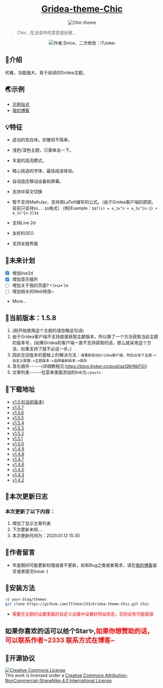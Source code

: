 
<h1 align="center"><a href="https://github.com/ITJoker233/Gridea-theme-Chic" target="_blank">Gridea-theme-Chic</a></h1>
<p align="center">
<img src="https://i.loli.net/2020/01/04/7J4ciEQjwsqK61X.png" alt="Chic theme">
</p>

> Chic , 在法语中的意思是别致...
<p align="center">
<img alt="作者:Sirice，二次修改：ITJoker" src="https://github.com/ITJoker233/Gridea-theme-Chic"/>
</p>

## 🎈介绍
优雅，功能强大，易于阅读的Gridea主题。

## 🌏示例
- [示例站点](https://blog.itjoker.cn)
- [我的博客](https://blog.itjoker.cn)

## 💡特征
- 适当的空白块，优雅但不简单。

- 浅色/深色主题，只需单击一下。

- 丰富的高亮模式。

- 精心挑选的字体，最佳阅读体验。

- 自动适应移动设备和屏幕。

- 支持中英文切换

- 暂不支持MathJax，支持用LaTeX编写的公式。（由于Gridea客户端的原因，目前只支持```$$...$$```格式） (例)Example：```$$f(x) = a_1x^n + a_2x^{n-1} + a_3x^{n-2}$$```

- 支持Live 2d

- 友好的SEO

- 支持友链界面

## 📜未来计划

- [x] 增加live2d
- [x]  增加音乐插件
- [ ] 增加关于我的页面?ヾ(•ω•`)o
- [ ] 增加相关的Web特效~
- More...

## 📌当前版本：1.5.8

1. (刚开始使用这个主题的请忽略这句话)
2. 由于Gridea客户端不支持直接获取主题版本，所以换了一个方法获取当前主题的版本号，(如果Gridea的客户端一直不支持获取的话，那么就采用这个方法，如果支持了就不必这一步。)
3. 因此在旧版本的基础上的解决方法：```请重新启动Gridea客户端，然后点击下主题->自定义配置->主题版本->选择最新版本->保存```
4. 音乐插件------(详细教程见:https://blog.itjoker.cn/post/azQ6rNbFG/)
5. 文章列表------在菜单里面添加的link为:```/posts```

## 🌈下载地址
- [v1.5.8(当前版本)](https://github.com/ITJoker233/Gridea-theme-Chic/releases/tag/1.5.8)
- [v1.5.7](https://github.com/ITJoker233/Gridea-theme-Chic/releases/tag/1.5.7)
- [v1.5.6](https://github.com/ITJoker233/Gridea-theme-Chic/releases/tag/1.5.6)
- [v1.5.5](https://github.com/ITJoker233/Gridea-theme-Chic/releases/tag/1.5.5)
- [v1.5.4](https://github.com/ITJoker233/Gridea-theme-Chic/releases/tag/1.5.4)
- [v1.5.3](https://github.com/ITJoker233/Gridea-theme-Chic/releases/tag/1.5.3)
- [v1.5.2](https://github.com/ITJoker233/Gridea-theme-Chic/releases/tag/1.5.2)
- [v1.5.1](https://github.com/ITJoker233/Gridea-theme-Chic/releases/tag/1.5.1)
- [v1.5.0](https://github.com/ITJoker233/Gridea-theme-Chic/releases/tag/1.5.0)
- [v1.4.9](https://github.com/ITJoker233/Gridea-theme-Chic/releases/tag/1.4.9)
- [v1.4.8](https://github.com/ITJoker233/Gridea-theme-Chic/releases/tag/1.4.8)
- [v1.4.7](https://github.com/ITJoker233/Gridea-theme-Chic/releases/tag/1.4.7)
- [v1.4.6](https://github.com/ITJoker233/Gridea-theme-Chic/releases/tag/1.4.6)
- [v1.4.5](https://github.com/ITJoker233/Gridea-theme-Chic/releases/tag/1.4.5)
- [v1.4.3](https://github.com/ITJoker233/Gridea-theme-Chic/releases/tag/1.4.3)
- [v1.4.2](https://github.com/ITJoker233/Gridea-theme-Chic/releases/tag/1.4.2)

## 🔖本次更新日志
### 本次更新了以下内容：
1. 增加了显示文章列表
2. 下次更新未知....
3. 本次更新时间为：2020.01.12 15:30

## 📢作者留言

- 年底期间可能更新较慢或者不更新，如有Bug之类或者需求，请在[我的博客](https://blog.itjoker.cn/post/about/)留言或者提交Issue :)

## 🔧安装方法

```bash
cd your-blog/themes
git clone https://github.com/ITJoker233/Gridea-theme-Chic.git Chic
```
- <font color='red'>需要在主题的设置里面的自定义设置中设置好网站信息，否则会有可能报错</font>

## 如果你喜欢的话可以给个Star✨,<font color='red'>如果你想赞助的话，可以联系作者~2333 联系方式在博客~</font>

## 📃开源协议
<a rel="license" href="http://creativecommons.org/licenses/by-nc-sa/4.0/"><img alt="Creative Commons License" style="border-width:0" src="https://i.creativecommons.org/l/by-nc-sa/4.0/88x31.png" /></a><br />This work is licensed under a <a rel="license" href="http://creativecommons.org/licenses/by-nc-sa/4.0/">Creative Commons Attribution-NonCommercial-ShareAlike 4.0 International License</a>.
